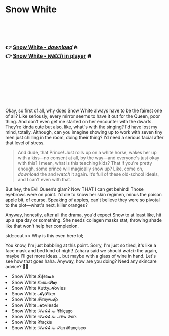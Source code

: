 <h1>Snow White</h1>

<br><br><br>

<h3>👉 <a href="https://Skylers-teratecma1983.github.io/nswdrgefgy/">Snow White - 𝘥𝘰𝘸𝘯𝘭𝘰𝘢𝘥</a> 🔥<br>
👉 <a href="https://Skylers-teratecma1983.github.io/nswdrgefgy/">Snow White - 𝘸𝘢𝘵𝘤𝘩 in player</a> 🔥
</h3>



<br><br><br><br><br><br><br>


Okay, so first of all, why does Snow White always have to be the fairest one of all? Like seriously, every mirror seems to have it out for the Queen, poor thing. And don't even get me started on her encounter with the dwarfs. They're kinda cute but also, like, what's with the singing? I'd have lost my mind, totally. Although, can you imagine showing up to work with seven tiny men just chilling in the room, doing their thing? I'd need a serious facial after that level of stress.

> And dude, that Prince! Just rolls up on a white horse, wakes her up with a kiss—no consent at all, by the way—and everyone's just okay with this? I mean, what is this teaching kids? That if you're pretty enough, some prince will magically show up? Like, come on, 𝘥𝘰𝘸𝘯𝘭𝘰𝘢𝘥 the   and 𝘸𝘢𝘵𝘤𝘩 it again. It’s full of these old-school ideals, and I can't even with that.

But hey, the Evil Queen’s glam? Now THAT I can get behind! Those eyebrows were on point. I'd die to know her skin regimen, minus the poison apple bit, of course. Speaking of apples, can't believe they were so pivotal to the plot—what's next, killer oranges? 

Anyway, honestly, after all the drama, you'd expect Snow to at least like, hit up a spa day or something. She needs collagen masks stat, throwing shade like that won't help her complexion.

std::cout << Why is this even here lol; 

You know, I'm just babbling at this point. Sorry, I'm just so tired, it's like a face mask and bed kind of night! Zahara said we should 𝘸𝘢𝘵𝘤𝘩 the   again, maybe I'll get more ideas... but maybe with a glass of wine in hand. Let's see how that goes haha. Anyway, how are you doing? Need any skincare advice? 🍏✨

<li>Snow White 𝓛𝗂ƒ𝖾𝗍𝗂𝓶𝖾</li>
<li>Snow White 𝓞𝓃𝗂𝗈𝓃𝓟𝗅𝖆𝗒</li>
<li>Snow White Ҝ𝗎𝗍𝗍𝗒𝓜𝗈ν𝗂𝖾𝗌</li>
<li>Snow White 𝓜𝗒𝓕𝗅𝗂𝗑𝖾𝗋</li>
<li>Snow White 𝓕𝗂𝗅𝗆𝗒𝗐𝓐ρ</li>
<li>Snow White 𝓜𝗈ν𝗂𝖾𝗌ԁ𝖆</li>
<li>Snow White 𝒲𝒶𝓉𝒸𝒽 𝒾𝓃 𝓒𝗁𝗂ç𝖺𝗀𝗈</li>
<li>Snow White 𝒲𝒶𝓉𝒸𝒽 𝒾𝓃 𝒩𝖾𝗐 𝒴𝗈𝗋𝗄</li>
<li>Snow White 𝓒𝗋𝖺ç𝗄𝗅𝖾</li>
<li>Snow White 𝒲𝒶𝓉𝒸𝒽 𝒾𝓃 𝒮𝖺𝗇 𝓕𝗋𝖺𝗇ç𝗂𝗌ç𝗈</li>

